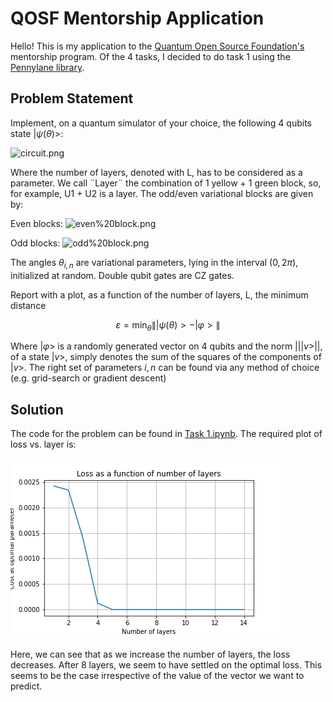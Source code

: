 # QOSF Mentorship Application

Hello! This is my application to the [Quantum Open Source Foundation's](https://qosf.org/) mentorship program. Of the 4 tasks, I decided to do task 1 using the [Pennylane library](https://pennylane.ai/).

## Problem Statement
Implement, on a quantum simulator of your choice, the following 4 qubits state $|\psi(\theta)>$:

![circuit.png](attachment:circuit.png)

Where the number of layers, denoted with L, has to be considered as a parameter. We call ¨Layer¨ the combination of 1 yellow + 1 green block, so, for example, U1 + U2 is a layer. The odd/even variational blocks are given by:


Even blocks:
![even%20block.png](attachment:even%20block.png)


Odd blocks:
![odd%20block.png](attachment:odd%20block.png)



The angles $\theta_{i,n}$ are variational parameters, lying in the interval $(0, 2\pi)$, initialized at random. Double qubit gates are CZ gates.

Report with a plot, as a function of the number of layers, L, the minimum distance

$$
\varepsilon=\min _{\theta}\||\psi(\theta)>-| \varphi>\|
$$

Where $| \varphi>$ is a randomly generated vector on 4 qubits and the norm $|| | v> ||$, of a state $| v>$, simply denotes the sum of the squares of the components of $|v >$. The right set of parameters $i,n$ can be found via any method of choice (e.g. grid-search or gradient descent)

## Solution

The code for the problem can be found in [Task 1.ipynb](Task%201.ipynb). The required plot of loss vs. layer is:


![overall](./output/1600228618.293382/overall.png)

Here, we can see that as we increase the number of layers, the loss decreases. After 8 layers, we seem to have settled on the optimal loss. This seems to be the case irrespective of the value of the vector we want to predict.
